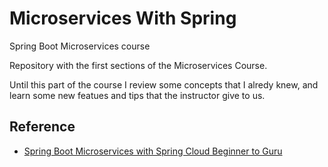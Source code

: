 # Microservices With Spring
Spring Boot Microservices course

Repository with the first sections of the Microservices Course.

Until this part of the course I review some concepts that I alredy knew, and learn some new featues and tips that the instructor give to us.

## Reference

 - [Spring Boot Microservices with Spring Cloud Beginner to Guru](https://www.udemy.com/course/spring-boot-microservices-with-spring-cloud-beginner-to-guru/)
